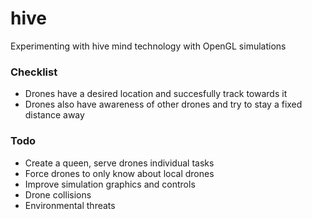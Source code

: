 # hive
Experimenting with hive mind technology with OpenGL simulations

### Checklist

*	Drones have a desired location and succesfully track towards it
*	Drones also have awareness of other drones and try to stay a fixed distance away

### Todo

*	Create a queen, serve drones individual tasks
*	Force drones to only know about local drones
*	Improve simulation graphics and controls
*	Drone collisions
*	Environmental threats